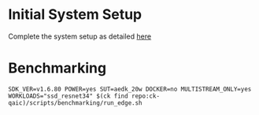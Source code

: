 # Initial System Setup 
Complete the system setup as detailed [here](https://github.com/krai/ck-qaic/blob/main/script/setup.aedk/README.md)

# Benchmarking 
``` 
SDK_VER=v1.6.80 POWER=yes SUT=aedk_20w DOCKER=no MULTISTREAM_ONLY=yes  WORKLOADS="ssd_resnet34" $(ck find repo:ck-qaic)/scripts/benchmarking/run_edge.sh  
```